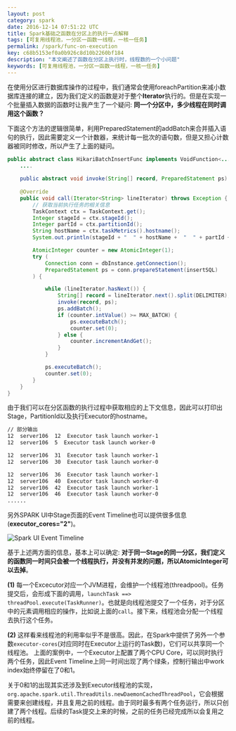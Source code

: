 ```yaml
---
layout: post
category: spark
date: 2016-12-14 07:51:22 UTC
title: Spark基础之函数在分区上的执行一点解释
tags: [可复用线程池，一分区一函数一线程，一核一任务]
permalink: /spark/func-on-execution
key: c68b5153ef0a0b926c8d10b2260bf184
description: "本文阐述了函数在分区上执行时，线程数的一个小问题"
keywords: [可复用线程池，一分区一函数一线程，一核一任务]
---
```


在使用分区进行数据库操作的过程中，我们通常会使用foreachPartition来减小数据库连接的建立，因为我们定义的函数是对于整个**Iterator**执行的。但是在实现一个批量插入数据的函数时让我产生了一个疑问: <b style="color">同一个分区中，多少线程在同时调用这个函数？</b>

下面这个方法的逻辑很简单，利用PreparedStatement的addBatch来合并插入语句的执行，因此需要定义一个计数器，来统计每一批次的语句数，但是又担心计数器被同时修改，所以产生了上面的疑问。

```java
public abstract class HikariBatchInsertFunc implements VoidFunction<...> {
    ....
    
    public abstract void invoke(String[] record, PreparedStatement ps) throws Exception;
    
    @Override
    public void call(Iterator<String> lineIterator) throws Exception {
        // 获取当前执行任务的相关信息
        TaskContext ctx = TaskContext.get();
        Integer stageId = ctx.stageId();
        Integer partId = ctx.partitionId();
        String hostName = ctx.taskMetrics().hostname();
        System.out.println(stageId + "  " + hostName +  "  " + partId + "  " + Thread.currentThread().getName());

        AtomicInteger counter = new AtomicInteger(1);
        try (
            Connection conn = dbInstance.getConnection();
            PreparedStatement ps = conn.prepareStatement(insertSQL)
        ) {

            while (lineIterator.hasNext()) {
                String[] record = lineIterator.next().split(DELIMITER);
                invoke(record, ps);
                ps.addBatch();
                if (counter.intValue() >= MAX_BATCH) {
                    ps.executeBatch();
                    counter.set(0);
                } else {
                    counter.incrementAndGet();
                }
            }

            ps.executeBatch();
            counter.set(0);
        }        
    }
}
```

由于我们可以在分区函数的执行过程中获取相应的上下文信息，因此可以打印出Stage，PartitionId以及执行Executor的hostname。

```bash
// 部分输出
12  server106  12  Executor task launch worker-1
12  server106  5  Executor task launch worker-0

12  server106  31  Executor task launch worker-1
12  server106  30  Executor task launch worker-0

12  server106  36  Executor task launch worker-1
12  server106  40  Executor task launch worker-0
12  server106  42  Executor task launch worker-1
12  server106  46  Executor task launch worker-0
......
```

另外SPARK UI中Stage页面的Event Timeline也可以提供很多信息(**executor_cores="2"**)。

![Spark UI Event Timeline](http://static.zybuluo.com/jacoffee/xbh2pk47m8rw73jipb5vftx8/image_1b3u7da1k1ike10snds51ll2dq99.png)

基于上述两方面的信息，基本上可以确定: <b class="highlight">对于同一Stage的同一分区，我们定义的函数同一时间只会被一个线程执行，并没有并发的问题，所以AtomicInteger可以去掉</b>。

**(1)** 每一个Excecutor对应一个JVM进程，会维护一个线程池(threadpool)。任务提交后，会形成下面的调用，`launchTask ==> threadPool.execute(TaskRunner)`。也就是向线程池提交了一个任务，对于分区中的元素调用相应的操作，比如说上面的`call`。接下来，线程池会分配一个线程去执行这个任务。

**(2)** 这样看来线程池的利用率似乎不是很高。因此，在Spark中提供了另外一个参数`executor-cores`(对应同时在Executor上运行的Task数)，它们可以共享同一个线程池。
上面的案例中，一个Executor上配置了两个CPU Core，可以同时执行两个任务，因此Event Timeline上同一时间出现了两个绿条，控制行输出中work index始终停留在了0和1。

关于0和1的出现其实还涉及到Executor线程池的实现，`org.apache.spark.util.ThreadUtils.newDaemonCachedThreadPool`，它会根据需要来创建线程，并且复用之前的线程。由于同时最多有两个任务运行，所以只创建了两个线程。后续的Task提交上来的时候，之前的任务已经完成所以会复用之前的线程。